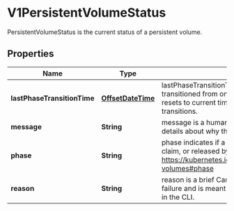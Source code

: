 

# V1PersistentVolumeStatus

PersistentVolumeStatus is the current status of a persistent volume.
## Properties

Name | Type | Description | Notes
------------ | ------------- | ------------- | -------------
**lastPhaseTransitionTime** | [**OffsetDateTime**](OffsetDateTime.md) | lastPhaseTransitionTime is the time the phase transitioned from one to another and automatically resets to current time everytime a volume phase transitions. |  [optional]
**message** | **String** | message is a human-readable message indicating details about why the volume is in this state. |  [optional]
**phase** | **String** | phase indicates if a volume is available, bound to a claim, or released by a claim. More info: https://kubernetes.io/docs/concepts/storage/persistent-volumes#phase |  [optional]
**reason** | **String** | reason is a brief CamelCase string that describes any failure and is meant for machine parsing and tidy display in the CLI. |  [optional]



